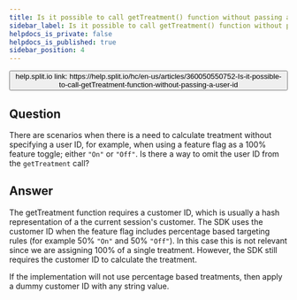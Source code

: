 ```yaml
---
title: Is it possible to call getTreatment() function without passing a user ID?
sidebar_label: Is it possible to call getTreatment() function without passing a user ID?
helpdocs_is_private: false
helpdocs_is_published: true
sidebar_position: 4
---
```


<p>
  <button style={{borderRadius:'8px', border:'1px', fontFamily:'Courier New', fontWeight:'800', textAlign:'left'}}> help.split.io link: https://help.split.io/hc/en-us/articles/360050550752-Is-it-possible-to-call-getTreatment-function-without-passing-a-user-id </button>
</p>

## Question

There are scenarios when there is a need to calculate treatment without specifying a user ID, for example, when using a feature flag as a 100% feature toggle; either `"On"` or `"Off"`. Is there a way to omit the user ID from the `getTreatment` call?

## Answer

The getTreatment function requires a customer ID, which is usually a hash representation of a the current session's customer. The SDK uses the customer ID when the feature flag includes percentage based targeting rules (for example 50% `"On"` and 50% `"Off"`).
In this case this is not relevant since we are assigning 100% of a single treatment. However, the SDK still requires the customer ID to calculate the treatment.

If the implementation will not use percentage based treatments, then apply a dummy customer ID with any string value.